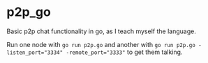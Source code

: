 p2p_go
======

Basic p2p chat functionality in go, as I teach myself the language.

Run one node with `go run p2p.go` and another with `go run p2p.go -listen_port="3334" -remote_port="3333"` to get them talking.
